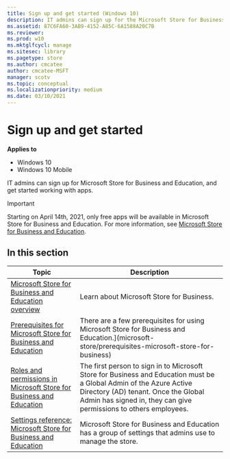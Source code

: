 ```yaml
---
title: Sign up and get started (Windows 10)
description: IT admins can sign up for the Microsoft Store for Business or Microsoft Store for Education and get started working with apps.
ms.assetid: 87C6FA60-3AB9-4152-A85C-6A1588A20C7B
ms.reviewer: 
ms.prod: w10
ms.mktglfcycl: manage
ms.sitesec: library
ms.pagetype: store
ms.author: cmcatee
author: cmcatee-MSFT
manager: scotv
ms.topic: conceptual
ms.localizationpriority: medium
ms.date: 03/10/2021
---
```


# Sign up and get started

**Applies to**

-   Windows 10
-   Windows 10 Mobile

IT admins can sign up for Microsoft Store for Business and Education, and get started working with apps.

> [!IMPORTANT]
> Starting on April 14th, 2021, only free apps will be available in Microsoft Store for Business and Education. For more information, see [Microsoft Store for Business and Education](index.md).

## In this section

| Topic | Description |
| ----- | ----------- |
| [Microsoft Store for Business and Education overview](./microsoft-store-for-business-overview.md) | Learn about Microsoft Store for Business. |
| [Prerequisites for Microsoft Store for Business and Education](./prerequisites-microsoft-store-for-business.md) | There are a few prerequisites for using Microsoft Store for Business and Education.](microsoft-store/prerequisites-microsoft-store-for-business) |
| [Roles and permissions in Microsoft Store for Business and Education](./roles-and-permissions-microsoft-store-for-business.md)| The first person to sign in to Microsoft Store for Business and Education must be a Global Admin of the Azure Active Directory (AD) tenant. Once the Global Admin has signed in, they can give permissions to others employees. |
| [Settings reference: Microsoft Store for Business and Education](./settings-reference-microsoft-store-for-business.md) | Microsoft Store for Business and Education has a group of settings that admins use to manage the store. |